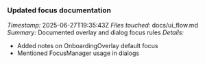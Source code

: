 ### Updated focus documentation
*Timestamp:* 2025-06-27T19:35:43Z
*Files touched:* docs/ui_flow.md
*Summary:* Documented overlay and dialog focus rules
*Details:*
- Added notes on OnboardingOverlay default focus
- Mentioned FocusManager usage in dialogs
